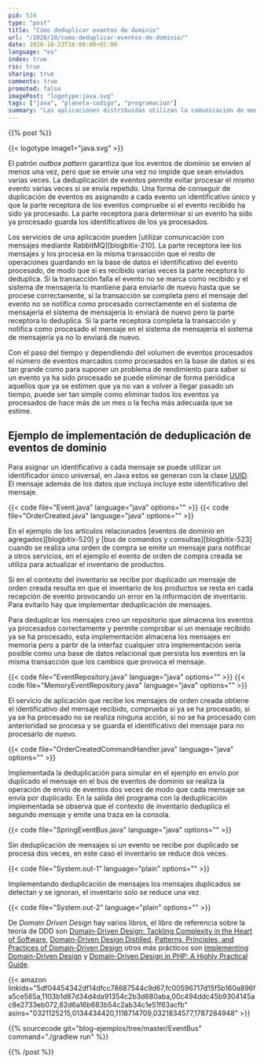 ```yaml
---
pid: 524
type: "post"
title: "Cómo deduplicar eventos de dominio"
url: "/2020/10/como-deduplicar-eventos-de-dominio/"
date: 2020-10-23T16:00:00+02:00
language: "es"
index: true
rss: true
sharing: true
comments: true
promoted: false
imagePost: "logotype:java.svg"
tags: ["java", "planeta-codigo", "programacion"]
summary: "Las aplicaciones distribuidas utilizan la comunicación de mensajes para notificar de la ocurrencia de ciertos eventos en el sistema que los interesados reciben. En el envío y recepción de mensajes pueden ocurrir dos situaciones que hay que manejar, una es garantizar que cada mensaje se envíe al menos una vez para lo que se emplea el patrón _outbox pattern_ y la segunda es no procesar un evento recibido por duplicado para lo que se emplea deduplicación de mensajes."
---
```


{{% post %}}

{{< logotype image1="java.svg" >}}

El patrón _outbox pattern_ garantiza que los eventos de dominio se envíen al menos una vez, pero que se envíe una vez no impide que sean enviados varias veces. La deduplicación de eventos permite evitar procesar el mismo evento varias veces si se envía repetido. Una forma de conseguir de duplicación de eventos es asignando a cada evento un identificativo único y que la parte receptora de los eventos compruebe si el evento recibido ha sido ya procesado. La parte receptora para determinar si un evento ha sido ya procesado guarda los identificativos de los ya procesados.

Los servicios de una aplicación pueden [utilizar comunicación con mensajes mediante RabbitMQ][blogbitix-210]. La parte receptora lee los mensajes y los procesa en la misma transacción que el resto de operaciones guardando en la base de datos el identificativo del evento procesado, de modo que si es recibido varias veces la parte receptora lo deduplica. Si la transacción falla el evento no se marca como recibido y el sistema de mensajería lo mantiene para enviarlo de nuevo hasta que se procese correctamente, si la transacción se completa pero el mensaje del evento no se notifica como procesado correctamente en el sistema de mensajería el sistema de mensajería lo enviará de nuevo pero la parte receptora lo deduplica. Si la parte receptora completa la transacción y notifica como procesado el mensaje en el sistema de mensajería el sistema de mensajería ya no lo enviará de nuevo.

Con el paso del tiempo y dependiendo del volumen de eventos procesados el número de eventos marcados como procesados en la base de datos si es tan grande como para suponer un problema de rendimiento para saber si un evento ya ha sido procesado se puede eliminar de forma periódica aquellos que ya se estimen que ya no van a volver a llegar pasado un tiempo, puede ser tan simple como eliminar todos los eventos ya procesados de hace más de un mes o la fecha más adecuada que se estime.

## Ejemplo de implementación de deduplicación de eventos de dominio

Para asignar un identificativo a cada mensaje se puede utilizar un identificador único universal, en Java estos se generan con la clase [UUID](javadoc11:java.base/java/util/UUID.html). El mensaje además de los datos que incluya incluye este identificativo del mensaje.

{{< code file="Event.java" language="java" options="" >}}
{{< code file="OrderCreated.java" language="java" options="" >}}

En el ejemplo de los artículos relacionados [eventos de dominio en agregados][blogbitix-520] y [bus de comandos y consultas][blogbitix-523] cuando se realiza una orden de compra se emite un mensaje para notificar a otros servicios, en el ejemplo el evento de orden de compra creada se utiliza para actualizar el inventario de productos.

Si en el contexto del inventario se recibe por duplicado un mensaje de orden creada resulta en que el inventario de los productos se resta en cada recepción de evento provocando un error en la información de inventario. Para evitarlo hay que implementar deduplicación de mensajes.

Para deduplicar los mensajes creo un repositorio que almacena los eventos ya procesados correctamente y permite comprobar si un mensaje recibido ya se ha procesado, esta implementación almacena los mensajes en memoria pero a partir de la interfaz cualquier otra implementación sería posible como una base de datos relacional que persista los eventos en la misma transacción que los cambios que provoca el mensaje.

{{< code file="EventRepository.java" language="java" options="" >}}
{{< code file="MemoryEventRepository.java" language="java" options="" >}}

El servicio de aplicación que recibe los mensajes de orden creada obtiene el identificativo del mensaje recibido, comprueba si ya se ha procesado, si ya se ha procesado no se realiza ninguna acción, si no se ha procesado con anterioridad se procesa y se guarda el identificativo del mensaje para no procesarlo de nuevo.

{{< code file="OrderCreatedCommandHandler.java" language="java" options="" >}}

Implementada la deduplicación para simular en el ejemplo en envío por duplicado el mensaje en el bus de eventos de dominio se realiza la operación de envío de eventos dos veces de modo que cada mensaje se envía por duplicado. En la salida del programa con la deduplicación implementada se observa que el contexto de inventario deduplica el segundo mensaje y emite una traza en la consola.

{{< code file="SpringEventBus.java" language="java" options="" >}}

Sin deduplicación de mensajes si un evento se recibe por duplicado se procesa dos veces, en este caso el inventario se reduce dos veces.

{{< code file="System.out-1" language="plain" options="" >}}

Implementando deduplicación de mensajes los mensajes duplicados se detectan y se ignoran, el inventario solo se reduce una vez.

{{< code file="System.out-2" language="plain" options="" >}}

De _Domain Driven Design_ hay varios libros, el libro de referencia sobre la teoría de DDD son [Domain-Driven Design: Tackling Complexity in the Heart of Software](https://amzn.to/33JmDkv), [Domain-Driven Design Distilled](https://amzn.to/34HkDbA), [Patterns, Principles, and Practices of Domain-Driven Design](https://amzn.to/3ojRzQy) otros más prácticos son [Implementing Domain-Driven Design](https://amzn.to/34yeDSk) y [Domain-Driven Design in PHP: A Highly Practical Guide](https://amzn.to/2SJe2HW).

{{< amazon
    linkids="5df04454342df14dfcc78687544c9d67,fc00596717d15f5b160a896fa5ce565a,1103b1d87d34d4da91354c2b3d680aba,00c494ddc45b9304145ac8e2733eb072,82d6a16b683b54c2ab34c1e51f63acfb"
    asins="0321125215,0134434420,1118714709,0321834577,1787284948" >}}

{{% sourcecode git="blog-ejemplos/tree/master/EventBus" command="./gradlew run" %}}

{{% /post %}}
